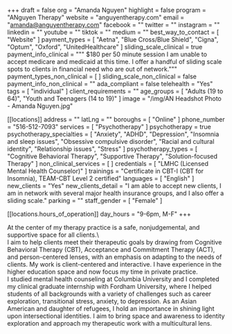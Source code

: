 +++
draft = false
org = "Amanda Nguyen"
highlight = false
program = "ANguyen Therapy"
website = "anguyentherapy.com"
email = "amanda@anguyentherapy.com"
facebook = ""
twitter = ""
instagram = ""
linkedin = ""
youtube = ""
tiktok = ""
medium = ""
best_way_to_contact = [ "Website" ]
payment_types = [
  "Aetna",
  "Blue Cross/Blue Shield",
  "Cigna",
  "Optum",
  "Oxford",
  "UnitedHealthcare"
]
sliding_scale_clinical = true
payment_info_clinical = """
$180 per 50 minute session
I am unable to accept medicare and medicaid at this time. I offer a handful of sliding scale spots to clients in financial need who are out of network."""
payment_types_non_clinical = [ ]
sliding_scale_non_clinical = false
payment_info_non_clinical = ""
ada_compliant = false
telehealth = "Yes"
tags = [ "individual" ]
client_requirements = ""
age_groups = [ "Adults (19 to 64)", "Youth and Teenagers (14 to 19)" ]
image = "/img/AN Headshot Photo - Amanda Nguyen.jpg"

[[locations]]
address = ""
latLng = ""
boroughs = [ "Online" ]
phone_number = "516-512-7093"
services = [ "Psychotherapy" ]
psychotherapy = true
psychotherapy_specialties = [
  "Anxiety",
  "ADHD",
  "Depression",
  "Insomnia and sleep issues",
  "Obsessive compulsive disorder",
  "Racial and cultural identity",
  "Relationship issues",
  "Stress"
]
psychotherapy_types = [
  "Cognitive Behavioral Therapy",
  "Supportive Therapy",
  "Solution-focused Therapy"
]
non_clinical_services = [ ]
credentials = [ "LMHC (Licensed Mental Health Counselor)" ]
trainings = "Certificate in CBT-I (CBT for Insomnia), TEAM-CBT Level 2 certified"
languages = [ "English" ]
new_clients = "Yes"
new_clients_detail = "I am able to accept new clients, I am in network with several major health insurance groups, and I also offer a sliding scale."
parking = ""
staff_gender = [ "Female" ]

  [[locations.hours_of_operation]]
  day_hours = "9-6pm, M-F"
+++

At the center of my therapy practice is a safe, nonjudgemental, and supportive space for all clients.\ <br>
I aim to help clients meet their therapeutic goals by drawing from Cognitive Behavioral Therapy (CBT), Acceptance and Commitment Therapy (ACT), and person-centered lenses, with an emphasis on adapting to the needs of clients. My work is client-centered and interactive. I have experience in the higher education space and now focus my time in private practice. <br>
I studied mental health counseling at Columbia University and I completed my clinical graduate internship with Fordham University, where I helped students of all backgrounds with a variety of challenges such as career exploration, transitional stress, anxiety, to depression. As an Asian American and daughter of refugees, I hold an importance in shining light upon intersectional identities. I aim to bring space and awareness to identity exploration and approach my therapeutic work with a multicultural lens. <br>
